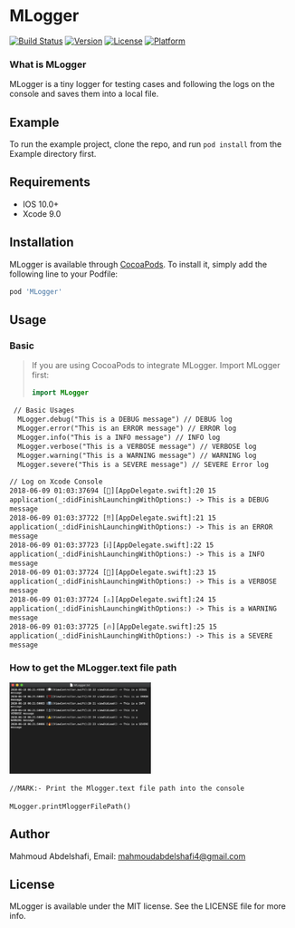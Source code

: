 # MLogger

[![Build Status](https://travis-ci.org/dwyl/esta.svg?branch=master)](https://travis-ci.org/dwyl/esta)
[![Version](https://img.shields.io/cocoapods/v/MLogger.svg?style=flat)](https://cocoapods.org/pods/MLogger)
[![License](https://img.shields.io/cocoapods/l/MLogger.svg?style=flat)](https://cocoapods.org/pods/MLogger)
[![Platform](https://img.shields.io/cocoapods/p/MLogger.svg?style=flat)](https://cocoapods.org/pods/MLogger)

### What is MLogger 
MLogger is  a tiny logger for testing cases and following the logs on the console and saves them into a local file.

## Example

To run the example project, clone the repo, and run `pod install` from the Example directory first.

## Requirements
- IOS 10.0+ 
- Xcode 9.0

## Installation

MLogger is available through [CocoaPods](https://cocoapods.org). To install
it, simply add the following line to your Podfile:

```ruby
pod 'MLogger'
```
## Usage

### Basic
> If you are using CocoaPods to integrate MLogger. Import MLogger first:
> ```swift
> import MLogger
> ```

```   
 // Basic Usages
  MLogger.debug("This is a DEBUG message") // DEBUG log
  MLogger.error("This is an ERROR message") // ERROR log
  MLogger.info("This is a INFO message") // INFO log
  MLogger.verbose("This is a VERBOSE message") // VERBOSE log
  MLogger.warning("This is a WARNING message") // WARNING log
  MLogger.severe("This is a SEVERE message") // SEVERE Error log
```

```
// Log on Xcode Console
2018-06-09 01:03:37694 [💬][AppDelegate.swift]:20 15 application(_:didFinishLaunchingWithOptions:) -> This is a DEBUG message
2018-06-09 01:03:37722 [‼️][AppDelegate.swift]:21 15 application(_:didFinishLaunchingWithOptions:) -> This is an ERROR message
2018-06-09 01:03:37723 [ℹ️][AppDelegate.swift]:22 15 application(_:didFinishLaunchingWithOptions:) -> This is a INFO message
2018-06-09 01:03:37724 [🔬][AppDelegate.swift]:23 15 application(_:didFinishLaunchingWithOptions:) -> This is a VERBOSE message
2018-06-09 01:03:37724 [⚠️][AppDelegate.swift]:24 15 application(_:didFinishLaunchingWithOptions:) -> This is a WARNING message
2018-06-09 01:03:37725 [🔥][AppDelegate.swift]:25 15 application(_:didFinishLaunchingWithOptions:) -> This is a SEVERE message

```
### How to get the MLogger.text file path 
<img src= "images/mloggerTextFile.png" width="250" >

```
//MARK:- Print the Mlogger.text file path into the console

MLogger.printMloggerFilePath()
```

## Author

Mahmoud Abdelshafi, Email: mahmoudabdelshafi4@gmail.com

## License

MLogger is available under the MIT license. See the LICENSE file for more info.
